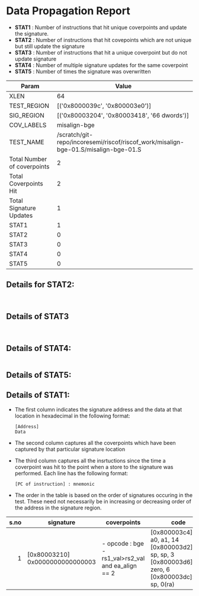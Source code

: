 
# Data Propagation Report

- **STAT1** : Number of instructions that hit unique coverpoints and update the signature.
- **STAT2** : Number of instructions that hit covepoints which are not unique but still update the signature
- **STAT3** : Number of instructions that hit a unique coverpoint but do not update signature
- **STAT4** : Number of multiple signature updates for the same coverpoint
- **STAT5** : Number of times the signature was overwritten

| Param                     | Value    |
|---------------------------|----------|
| XLEN                      | 64      |
| TEST_REGION               | [('0x8000039c', '0x800003e0')]      |
| SIG_REGION                | [('0x80003204', '0x80003418', '66 dwords')]      |
| COV_LABELS                | misalign-bge      |
| TEST_NAME                 | /scratch/git-repo/incoresemi/riscof/riscof_work/misalign-bge-01.S/misalign-bge-01.S    |
| Total Number of coverpoints| 2     |
| Total Coverpoints Hit     | 2      |
| Total Signature Updates   | 1      |
| STAT1                     | 1      |
| STAT2                     | 0      |
| STAT3                     | 0     |
| STAT4                     | 0     |
| STAT5                     | 0     |

## Details for STAT2:

```


```

## Details of STAT3

```


```

## Details of STAT4:

```

```

## Details of STAT5:



## Details of STAT1:

- The first column indicates the signature address and the data at that location in hexadecimal in the following format: 
  ```
  [Address]
  Data
  ```

- The second column captures all the coverpoints which have been captured by that particular signature location

- The third column captures all the insrtuctions since the time a coverpoint was
  hit to the point when a store to the signature was performed. Each line has
  the following format:
  ```
  [PC of instruction] : mnemonic
  ```
- The order in the table is based on the order of signatures occuring in the
  test. These need not necessarily be in increasing or decreasing order of the
  address in the signature region.

|s.no|            signature             |                        coverpoints                         |                                                           code                                                            |
|---:|----------------------------------|------------------------------------------------------------|---------------------------------------------------------------------------------------------------------------------------|
|   1|[0x80003210]<br>0x0000000000000003|- opcode : bge<br> -  rs1_val>rs2_val and ea_align == 2<br> |[0x800003c4]:bge a0, a1, 14<br> [0x800003d2]:addi sp, sp, 3<br> [0x800003d6]:jal zero, 6<br> [0x800003dc]:sd sp, 0(ra)<br> |
